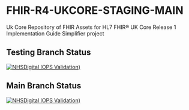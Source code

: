# FHIR-R4-UKCORE-STAGING-MAIN

Uk Core Repository of FHIR Assets for HL7 FHIR® UK Core Release 1 Implementation Guide Simplifier project

## Testing Branch Status

 [![NHSDigital IOPS Validation)](https://github.com/NHSDigital/FHIR-R4-UKCORE-STAGING-MAIN/actions/workflows/IOPS-Validation.yml/badge.svg?branch=testing)](https://github.com/NHSDigital/FHIR-R4-UKCORE-STAGING-MAIN/actions/workflows/IOPS-Validation.yml)

## Main Branch Status

 [![NHSDigital IOPS Validation)](https://github.com/NHSDigital/FHIR-R4-UKCORE-STAGING-MAIN/actions/workflows/IOPS-Validation.yml/badge.svg)](https://github.com/NHSDigital/FHIR-R4-UKCORE-STAGING-MAIN/actions/workflows/IOPS-Validation.yml)
